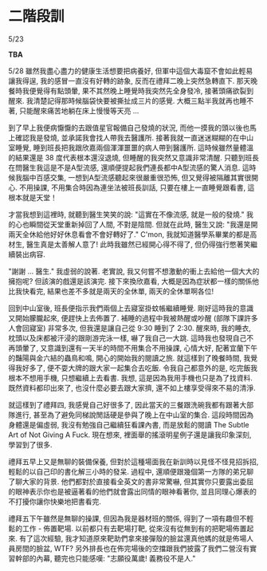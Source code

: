 # 二階段訓

5/23

**TBA**

5/28
雖然我盡心盡力的健康生活想要把病養好, 但軍中這個大毒窟不會如此輕易讓我得逞,
我的感冒一直沒有好轉的跡象, 反而在禮拜二晚上突然急轉直下.
那天晚餐時我便覺得有點頭暈, 果不其然晚上睡覺時我突然先全身發冷, 接著頭痛欲裂到醒來.
我清楚記得那時候腦袋快要被撕扯成三片的感覺. 大概三點半我就再也睡不著,
只能醒來痛苦地躺在床上慢慢等天亮 ...

到了早上我便病懨懨的去跟值星官報備自己發燒的狀況,
而他一摸我的頭以後也馬上確認我是發燒, 並承諾我會找人帶我去醫護所.
接著我就一直迷迷糊糊的在中山室睡覺, 睡到班長把我跟欣嘉兩個渾渾噩噩的病人帶到醫護所.
這時候雖然量體溫的結果還是 38 度代表根本還沒退燒, 但睡醒的我突然又意識非常清醒.
只聽到班長在問醫生我這是不是A型流感, 還順便提起我們連長都中A型流感的驚人消息.
這時候我腦中百感交集, 一想到A型流感聽起來很嚴重很恐怖, 但又覺得被隔離其實很開心.
不用操課, 不用集合時因為連坐法被班長訓話, 只要在樓上一直睡覺跟看書, 這根本就是天堂！

才當我想到這裡時, 就聽到醫生笑笑的說: "這實在不像流感, 就是一般的發燒."
我的心也瞬間從天堂重新掉回了人間, 不對是陰間. 但就在此時,
醫生又說: "我還是開兩天全休給他好好休息看會不會好轉好了."
C'mon, 我就知道醫學系畢業的都是高材生, 醫生真是太善解人意了!
此時我雖然已經開心得不得了, 但仍得強行憋著笑繼續裝出病容.

"謝謝 ... 醫生." 我虛弱的說著. 老實說, 我又何嘗不想激動的衝上去給他一個大大的擁抱呢? 但該演的戲還是該演完.
接下來換欣嘉看, 大概是因為症狀都一樣的關係他比我快看完, 結果也差不多就是兩天的全休單, 兩天的全休單啊各位!

回到中山室後, 班長便指示我們兩個上去寢室掛蚊帳繼續睡覺. 剛好這時我的意識又開始朦朧起來, 便趕快上去佈置了.
補睡的過程中我被熱醒或吵醒 (部隊下課許多人會回寢室) 非常多次, 但我還是讓自己從 9:30 睡到了 2:30.
醒來時, 我的睡衣, 枕頭以及床都被汗浸的跟剛游完泳一樣, 嚇了我自己一大跳. 這時我也發現自己不再頭暈了, 又意識到還有一天半的時間不用集合不用操課, 心情大好, 配著宜蘭下午的豔陽與金六結的蟲鳥和鳴, 開心的開始我的閱讀之旅. 就這樣到了晚餐時間, 我覺得我好多了, 便不耍大牌的跟大家一起集合去吃飯. 令我自己都意外的是, 吃完飯我根本不想用手機, 只想繼續上去看書. 我想, 這是因為我用手機也只是為了找資料. 既然資料都印出來了, 也沒什麼必要去跟大家擠, 還不如上樓享受得來不易的清淨.

就這樣到了禮拜四, 我感覺自己好很多了, 因此當天的三餐跟洗碗我都有跟著大部隊進行, 甚至為了避免同梯說閒話硬是參與了晚上在中山室的集合. 這段時間因為身體還是偏虛弱, 我沒有勉強自己繼續狂看課內書, 而是放鬆的閱讀 The Subtle Art of Not Giving A Fuck. 現在想來, 裡面舉的搖滾明星例子還是讓我印象深刻, 學習到了很多.

禮拜五早上又是無聊的裝備保養, 但對於這種場面我在新訓時以見怪不怪見招拆招, 輕鬆的以自己印的書化解三小時的發呆. 過程中, 還順便跟幾個第一方隊的弟兄聊了聊大家的背景. 他們都對於直接看全英文的書非常驚嚇, 但其實你只要露出委屈的眼神表示你也是被逼著看的他們就會露出同情的眼神看著你, 並且同理心爆表的不打擾你讓你快樂地把書看完.

禮拜五下午雖然是無聊的操課, 但因為我是器材班的關係, 得到了一項有趣但不輕鬆的工作 - 佈置靶場. 以前都只有去靶場打靶, 從來沒有從無到有的把靶場佈置起來. 有了這次經驗, 我才知道原來靶助們拿來接彈殼的臉盆還真他媽的就是佈場人員房間的臉盆, WTF?
另外排長也在佈完場後的空擋跟我們披露了我們二營沒有實習幹部的內幕, 聽完也只能感嘆: "志願役萬歲! 義務役不是人."






